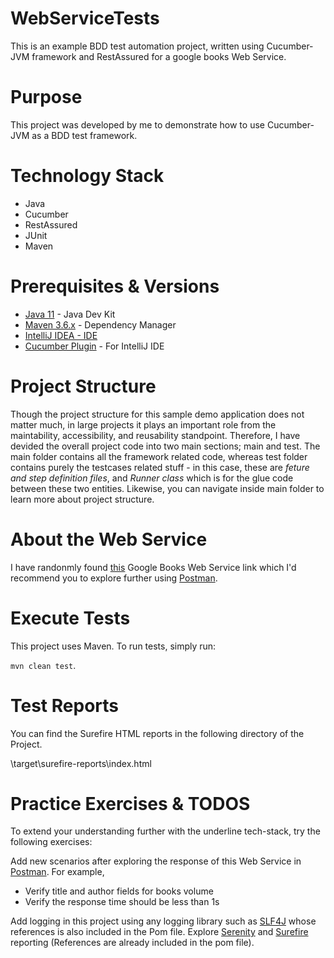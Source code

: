 # WebServiceTests

This is an example BDD test automation project, written using Cucumber-JVM framework and RestAssured for a google books Web Service. 

# Purpose

This project was developed by me to demonstrate how to use Cucumber-JVM as a BDD test framework.

# Technology Stack 

- Java
- Cucumber
- RestAssured
- JUnit
- Maven

# Prerequisites & Versions

- [Java 11](https://docs.oracle.com/en/java/javase/11/install/overview-jdk-installation.html?xd_co_f=9fa7d7ca-2b23-451a-8e37-507cf8bbda6b#GUID-8677A77F-231A-40F7-98B9-1FD0B48C346A) - Java Dev Kit
- [Maven 3.6.x](https://maven.apache.org/download.cgi) - Dependency Manager
- [IntelliJ IDEA - IDE](https://www.jetbrains.com/idea/download)
- [Cucumber Plugin](https://plugins.jetbrains.com/plugin/7212-cucumber-for-java) - For IntelliJ IDE

# Project Structure

Though the project structure for this sample demo application does not matter much, in large projects it plays an important role from the maintability, accessibility, and reusability standpoint. Therefore, I have devided the overall project code into two main sections; main and test. The main folder contains all the framework related code, whereas test folder contains purely the testcases related stuff - in this case, these are *feture and step definition files*, and *Runner class* which is for the glue code between these two entities. Likewise, you can navigate inside main folder to learn more about project structure. 

# About the Web Service  

I have randonmly found [this](https://www.googleapis.com/books/v1/volumes?q=1) Google Books Web Service link which I'd recommend you to explore further using [Postman](https://www.postman.com/). 

# Execute Tests

This project uses Maven. To run tests, simply run:

```mvn clean test```.

# Test Reports 

You can find the Surefire HTML reports in the following directory of the Project.

\target\surefire-reports\index.html

# Practice Exercises & TODOS

To extend your understanding further with the underline tech-stack, try the following exercises:

Add new scenarios after exploring the response of this Web Service in [Postman](https://www.postman.com). For example, 
- Verify title and author fields for books volume
- Verify the response time should be less than 1s

Add logging in this project using any logging library such as [SLF4J](https://www.slf4j.org/) whose references is also included in the Pom file. 
Explore [Serenity](http://thucydides.info/docs/serenity-staging/) and [Surefire](https://maven.apache.org/surefire/maven-surefire-report-plugin/#:~:text=The%20Surefire%20Report%20Plugin%20has,work%20around%20for%20SUREFIRE%2D257) reporting (References are already included in the pom file). 


